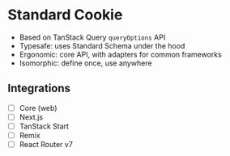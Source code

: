 # Standard Cookie

- Based on TanStack Query `queryOptions` API
- Typesafe: uses Standard Schema under the hood
- Ergonomic: core API, with adapters for common frameworks
- Isomorphic: define once, use anywhere

## Integrations

- [ ] Core (web)
- [ ] Next.js
- [ ] TanStack Start
- [ ] Remix
- [ ] React Router v7
